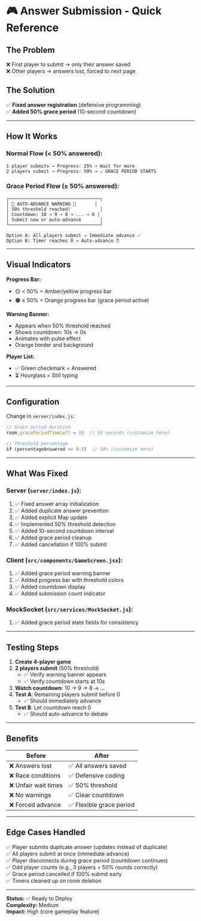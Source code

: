 # 🎮 Answer Submission - Quick Reference

## The Problem
❌ First player to submit → only their answer saved  
❌ Other players → answers lost, forced to next page  

## The Solution
✅ **Fixed answer registration** (defensive programming)  
✅ **Added 50% grace period** (10-second countdown)  

---

## How It Works

### Normal Flow (< 50% answered):
```
1 player submits → Progress: 25% → Wait for more
2 players submit → Progress: 50% → ⚠️ GRACE PERIOD STARTS
```

### Grace Period Flow (≥ 50% answered):
```
┌──────────────────────────────────┐
│ 🚨 AUTO-ADVANCE WARNING 🚨       │
│ 50% threshold reached!           │
│ Countdown: 10 → 9 → 8 → ... → 0 │
│ Submit now or auto-advance       │
└──────────────────────────────────┘

Option A: All players submit → Immediate advance ✅
Option B: Timer reaches 0 → Auto-advance ⏰
```

---

## Visual Indicators

**Progress Bar:**
- 🟡 < 50% = Amber/yellow progress bar
- 🟠 ≥ 50% = Orange progress bar (grace period active)

**Warning Banner:**
- Appears when 50% threshold reached
- Shows countdown: 10s → 0s
- Animates with pulse effect
- Orange border and background

**Player List:**
- ✅ Green checkmark = Answered
- ⏳ Hourglass = Still typing

---

## Configuration

Change in `server/index.js`:

```javascript
// Grace period duration
room.gracePeriodTimeLeft = 10  // 10 seconds (customize here)

// Threshold percentage
if (percentageAnswered >= 0.5)  // 50% (customize here)
```

---

## What Was Fixed

### Server (`server/index.js`):
1. ✅ Fixed answer array initialization
2. ✅ Added duplicate answer prevention
3. ✅ Added explicit Map update
4. ✅ Implemented 50% threshold detection
5. ✅ Added 10-second countdown interval
6. ✅ Added grace period cleanup
7. ✅ Added cancellation if 100% submit

### Client (`src/components/GameScreen.jsx`):
1. ✅ Added grace period warning banner
2. ✅ Added progress bar with threshold colors
3. ✅ Added countdown display
4. ✅ Added submission count indicator

### MockSocket (`src/services/MockSocket.js`):
1. ✅ Added grace period state fields for consistency

---

## Testing Steps

1. **Create 4-player game**
2. **2 players submit** (50% threshold)
   - ✅ Verify warning banner appears
   - ✅ Verify countdown starts at 10s
3. **Watch countdown**: 10 → 9 → 8 → ...
4. **Test A**: Remaining players submit before 0
   - ✅ Should immediately advance
5. **Test B**: Let countdown reach 0
   - ✅ Should auto-advance to debate

---

## Benefits

| Before | After |
|--------|-------|
| ❌ Answers lost | ✅ All answers saved |
| ❌ Race conditions | ✅ Defensive coding |
| ❌ Unfair wait times | ✅ 50% threshold |
| ❌ No warnings | ✅ Clear countdown |
| ❌ Forced advance | ✅ Flexible grace period |

---

## Edge Cases Handled

✅ Player submits duplicate answer (updates instead of duplicate)  
✅ All players submit at once (immediate advance)  
✅ Player disconnects during grace period (countdown continues)  
✅ Odd player counts (e.g., 3 players = 50% rounds correctly)  
✅ Grace period cancelled if 100% submit early  
✅ Timers cleaned up on room deletion  

---

**Status:** ✅ Ready to Deploy  
**Complexity:** Medium  
**Impact:** High (core gameplay feature)
